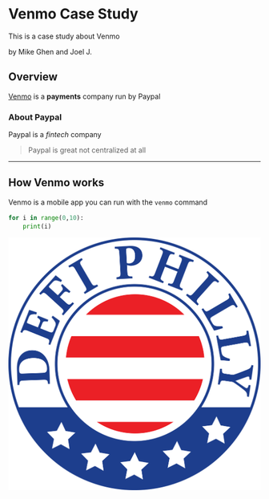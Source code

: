 # Venmo Case Study
This is a case study about Venmo 

by Mike Ghen and Joel J.

## Overview
[Venmo](https://venmo.com) is a **payments** company run by Paypal

### About Paypal
Paypal is a *fintech* company

> Paypal is great not centralized at all

---

## How Venmo works
Venmo is a mobile app you can run with the `venmo` command

```python
for i in range(0,10):
    print(i)
```

![Defi Philly](logo.png)

